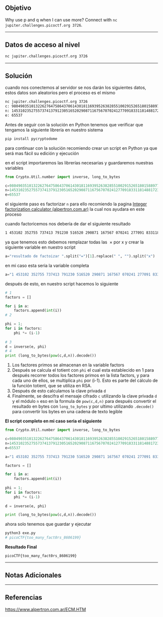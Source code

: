 ## Objetivo 

Why use p and q when I can use more? Connect with `nc jupiter.challenges.picoctf.org 3726`.

---
## Datos de acceso al nivel 

```bash
nc jupiter.challenges.picoctf.org 3726
```

---
## Solución 

cuando nos conectemos al servidor se nos darán los siguientes datos, estos datos son aleatorios pero el proceso es el mismo

``` bash
nc jupiter.challenges.picoctf.org 3726
c: 980490351013226276475864370614301811693952638285510029152651801588977736472079378256337779237230318880142044015486052947240929445444286008849423685853793286804883680587943251518523373653787107742297207813403600087746289797499009267243846938620146172000479757653708816823441445949906525574520644884565765346566740894557410581784886130812494693
n: 1453102352755737413791230516520290871167567070241277091833118148817233970588431181229073406283305486781435739564761883203051264972096431363886759999748708558732219147172276339208616354425519948619127374732940189760940986035399032003029384261646022739820907199113362528957048089488546320597843760642721072836322740794308750765744440194050255661
e: 65537

```

Antes de seguir con la solución en Python tenemos que verificar que tengamos la siguiente librería en nuestro sistema 

```python
pip install pycryptodome
```

para continuar con la solución recomiendo  crear un script en Python ya que será mas fácil su edición y ejecución 

en el script importaremos las librerías necesarias y guardaremos nuestras variables 
```python
from Crypto.Util.number import inverse, long_to_bytes

c=980490351013226276475864370614301811693952638285510029152651801588977736472079378256337779237230318880142044015486052947240929445444286008849423685853793286804883680587943251518523373653787107742297207813403600087746289797499009267243846938620146172000479757653708816823441445949906525574520644884565765346566740894557410581784886130812494693
n=1453102352755737413791230516520290871167567070241277091833118148817233970588431181229073406283305486781435739564761883203051264972096431363886759999748708558732219147172276339208616354425519948619127374732940189760940986035399032003029384261646022739820907199113362528957048089488546320597843760642721072836322740794308750765744440194050255661
e=65537
```

el siguiente paso es factorizar `n` para ello recomiendo la pagina [Integer factorization calculator (alpertron.com.ar)](https://www.alpertron.com.ar/ECM.HTM) la cual nos ayudara en este proceso 

cuando factoricemos nos debería de dar el siguiente resultado 
```bash
1 453102 352755 737413 791230 516520 290871 167567 070241 277091 833118 148817 233970 588431 181229 073406 283305 486781 435739 564761 883203 051264 972096 431363 886759 999748 708558 732219 147172 276339 208616 354425 519948 619127 374732 940189 760940 986035 399032 003029 384261 646022 739820 907199 113362 528957 048089 488546 320597 843760 642721 072836 322740 794308 750765 744440 194050 255661 (343 digits) = 8899 562179 × 8945 490343 × 9217 541461 × 9258 898249 × 9590 337443 × 9633 628261 × 9737 090347 × 9751 350299 × 9781 739743 × 9856 871863 × 9970 660613 × 10092 762289 × 10170 451829 × 10170 731573 × 10321 293313 × 10831 351463 × 11022 133547 × 11112 317747 × 11199 652661 × 11589 897323 × 12577 890319 × 12705 788461 × 12870 647651 × 12936 519503 × 13474 341019 × 13983 928297 × 14255 432117 × 14342 504543 × 14483 740301 × 14989 271131 × 15213 486859 × 15573 040229 × 15983 189303 × 16217 435287
```

ya que tenemos esto debemos remplazar todas las  × por x  y crear la siguiente variable en nuestro script 

```python
a="resultado de factoizar ".split("=")[1].replace(" ", "").split("x")
```

en mi caso esta seria la variable completa 
```python
a="1 453102 352755 737413 791230 516520 290871 167567 070241 277091 833118 148817 233970 588431 181229 073406 283305 486781 435739 564761 883203 051264 972096 431363 886759 999748 708558 732219 147172 276339 208616 354425 519948 619127 374732 940189 760940 986035 399032 003029 384261 646022 739820 907199 113362 528957 048089 488546 320597 843760 642721 072836 322740 794308 750765 744440 194050 255661 (343 digits) = 8899 562179 x 8945 490343 x 9217 541461 x 9258 898249 x 9590 337443 x 9633 628261 x 9737 090347 x 9751 350299 x 9781 739743 x 9856 871863 x 9970 660613 x 10092 762289 x 10170 451829 x 10170 731573 x 10321 293313 x 10831 351463 x 11022 133547 x 11112 317747 x 11199 652661 x 11589 897323 x 12577 890319 x 12705 788461 x 12870 647651 x 12936 519503 x 13474 341019 x 13983 928297 x 14255 432117 x 14342 504543 x 14483 740301 x 14989 271131 x 15213 486859 x 15573 040229 x 15983 189303 x 16217 435287".split("=")[1].replace(" ", "").split("x")
```

después de esto, en nuestro script hacemos lo siguiente
```python
# 1
factors = []

for i in a:
	factors.append(int(i))
# 2

phi = 1;
for i in factors:
	phi *= (i-1)
	
# 3
d = inverse(e, phi)
# 4
print (long_to_bytes(pow(c,d,n)).decode())

```

1. Los factores primos se almacenan en la variable factors 
2. Después se calcula el totient con `phi` el cual esta establecido en 1 para después  recorrer todos los factores primos en la lista factors, y para cada uno de ellos, se multiplica `phi` por (i-1). Esto es parte del cálculo de la función totient, que se utiliza en RSA.
3. Después de esto calculamos la clave privada `d` 
4. Finalmente, se descifra el mensaje cifrado `c` utilizando la clave privada `d` y el módulo `n`
   eso en la formula de `pow(c,d,n)` para después convertir el resultado en bytes con `long_to_bytes` y por ultimo utilizando `.decode()` para convertir los bytes en una cadena de texto legible 

**El script completo en mi caso seria el siguiente**

```python
from Crypto.Util.number import inverse, long_to_bytes

c=980490351013226276475864370614301811693952638285510029152651801588977736472079378256337779237230318880142044015486052947240929445444286008849423685853793286804883680587943251518523373653787107742297207813403600087746289797499009267243846938620146172000479757653708816823441445949906525574520644884565765346566740894557410581784886130812494693
n=1453102352755737413791230516520290871167567070241277091833118148817233970588431181229073406283305486781435739564761883203051264972096431363886759999748708558732219147172276339208616354425519948619127374732940189760940986035399032003029384261646022739820907199113362528957048089488546320597843760642721072836322740794308750765744440194050255661
e=65537

a="1 453102 352755 737413 791230 516520 290871 167567 070241 277091 833118 148817 233970 588431 181229 073406 283305 486781 435739 564761 883203 051264 972096 431363 886759 999748 708558 732219 147172 276339 208616 354425 519948 619127 374732 940189 760940 986035 399032 003029 384261 646022 739820 907199 113362 528957 048089 488546 320597 843760 642721 072836 322740 794308 750765 744440 194050 255661 (343 digits) = 8899 562179 x 8945 490343 x 9217 541461 x 9258 898249 x 9590 337443 x 9633 628261 x 9737 090347 x 9751 350299 x 9781 739743 x 9856 871863 x 9970 660613 x 10092 762289 x 10170 451829 x 10170 731573 x 10321 293313 x 10831 351463 x 11022 133547 x 11112 317747 x 11199 652661 x 11589 897323 x 12577 890319 x 12705 788461 x 12870 647651 x 12936 519503 x 13474 341019 x 13983 928297 x 14255 432117 x 14342 504543 x 14483 740301 x 14989 271131 x 15213 486859 x 15573 040229 x 15983 189303 x 16217 435287".split("=")[1].replace(" ", "").split("x")

factors = []

for i in a:
	factors.append(int(i))
	
phi = 1;
for i in factors:
	phi *= (i-1)
	
d = inverse(e, phi)

print (long_to_bytes(pow(c,d,n)).decode())
```

ahora solo tenemos que guardar y ejecutar 
```bash
python3 exe.py 
# picoCTF{too_many_fact0rs_8606199}

```

**Resultado Final**
```
picoCTF{too_many_fact0rs_8606199}
```

---
## Notas Adicionales 

---
## Referencias 
https://www.alpertron.com.ar/ECM.HTM
